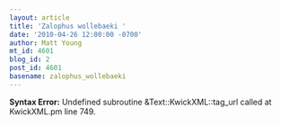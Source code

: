 ```yaml
---
layout: article
title: 'Zalophus wollebaeki '
date: '2010-04-26 12:00:00 -0700'
author: Matt Young
mt_id: 4601
blog_id: 2
post_id: 4601
basename: zalophus_wollebaeki
---
```

<p><strong>Syntax Error:</strong> Undefined subroutine &Text::KwickXML::tag_url called at KwickXML.pm line 749.
</p>
